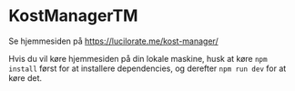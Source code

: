 # KostManagerTM

Se hjemmesiden på https://lucilorate.me/kost-manager/

Hvis du vil køre hjemmesiden på din lokale maskine, husk at køre `npm install` først for at installere dependencies, og derefter `npm run dev` for at køre det. 
